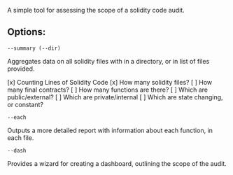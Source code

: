 A simple tool for assessing the scope of a solidity code audit. 

## Options:

`--summary (--dir)`

Aggregates data on all solidity files with in a directory, or in list 
of files provided.

[x] Counting Lines of Solidity Code
[x] How many solidity files? 
[ ] How many final contracts?
[ ] How many functions are there? 
    [ ] Which are public/external?
    [ ] Which are private/internal
    [ ] Which are state changing, or constant?

`--each`

Outputs a more detailed report with information about each function, 
in each file.

`--dash`

Provides a wizard for creating a dashboard, outlining the scope of the 
audit.

